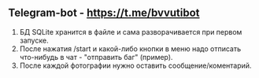 Telegram-bot - https://t.me/bvvutibot
-------------------------------------
1. БД SQLite хранится в файле и сама разворачивается при первом запуске.
2. После нажатия /start и какой-либо кнопки в меню надо отписать что-нибудь в чат - "отправить баг" (пример).
3. После каждой фотографии нужно оставить сообщение/коментарий.

